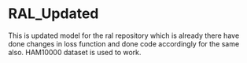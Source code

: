 # RAL_Updated
This is updated model for the ral repository which is already there have done changes in loss function and done code accordingly for the same also. HAM10000 dataset is used to work.
